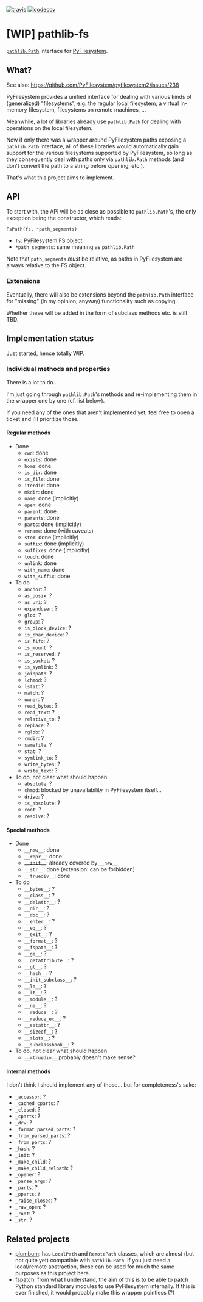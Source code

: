 [![travis](https://travis-ci.org/smheidrich/pathlib-fs.svg?branch=master)](https://travis-ci.org/smheidrich/pathlib-fs)
[![codecov](https://codecov.io/gh/smheidrich/pathlib-fs/branch/master/graph/badge.svg)](https://codecov.io/gh/smheidrich/pathlib-fs)

# [WIP] pathlib-fs

[``pathlib.Path``](https://docs.python.org/3/library/pathlib.html) interface
for [PyFilesystem](https://www.pyfilesystem.org/).

## What?

See also: https://github.com/PyFilesystem/pyfilesystem2/issues/238

PyFilesystem provides a unified interface for dealing with various kinds of
(generalized) "filesystems", e.g. the regular local filesystem, a virtual
in-memory filesystem, filesystems on remote machines, ...

Meanwhile, a lot of libraries already use ``pathlib.Path`` for dealing with
operations on the local filesystem.

Now if only there was a wrapper around PyFilesystem paths exposing a
``pathlib.Path`` interface, all of these libraries would automatically gain
support for the various filesystems supported by PyFilesystem, so long as they
consequently deal with paths only via ``pathlib.Path`` methods (and don't
convert the path to a string before opening, etc.).

That's what this project aims to implement.

## API

To start with, the API will be as close as possible to ``pathlib.Path``'s, the
only exception being the constructor, which reads:

```python
FsPath(fs, *path_segments)
```

- ``fs``: PyFilesystem FS object
- ``*path_segments``: same meaning as ``pathlib.Path``

Note that ``path_segments`` *must* be relative, as paths in PyFilesystem are
always relative to the FS object.

### Extensions

Eventually, there will also be extensions beyond the ``pathlib.Path`` interface
for "missing" (in my opinion, anyway) functionality such as copying.

Whether these will be added in the form of subclass methods etc. is still TBD.

## Implementation status

Just started, hence totally WIP.

### Individual methods and properties

There is a lot to do...

I'm just going through ``pathlib.Path``'s methods and re-implementing them in
the wrapper one by one (cf. list below).

If you need any of the ones that aren't implemented yet, feel free to open a
ticket and I'll prioritize those.

#### Regular methods

- Done
    - ``cwd``: done
    - ``exists``: done
    - ``home``: done
    - ``is_dir``: done
    - ``is_file``: done
    - ``iterdir``: done
    - ``mkdir``: done
    - ``name``: done (implicitly)
    - ``open``: done
    - ``parent``: done
    - ``parents``: done
    - ``parts``: done (implicitly)
    - ``rename``: done (with caveats)
    - ``stem``: done (implicitly)
    - ``suffix``: done (implicitly)
    - ``suffixes``: done (implicitly)
    - ``touch``: done
    - ``unlink``: done
    - ``with_name``: done
    - ``with_suffix``: done
- To do
    - ``anchor``: ?
    - ``as_posix``: ?
    - ``as_uri``: ?
    - ``expanduser``: ?
    - ``glob``: ?
    - ``group``: ?
    - ``is_block_device``: ?
    - ``is_char_device``: ?
    - ``is_fifo``: ?
    - ``is_mount``: ?
    - ``is_reserved``: ?
    - ``is_socket``: ?
    - ``is_symlink``: ?
    - ``joinpath``: ?
    - ``lchmod``: ?
    - ``lstat``: ?
    - ``match``: ?
    - ``owner``: ?
    - ``read_bytes``: ?
    - ``read_text``: ?
    - ``relative_to``: ?
    - ``replace``: ?
    - ``rglob``: ?
    - ``rmdir``: ?
    - ``samefile``: ?
    - ``stat``: ?
    - ``symlink_to``: ?
    - ``write_bytes``: ?
    - ``write_text``: ?
- To do, not clear what should happen
    - ``absolute``: ?
    - ``chmod``: blocked by unavailability in PyFilesystem itself...
    - ``drive``: ?
    - ``is_absolute``: ?
    - ``root``: ?
    - ``resolve``: ?

#### Special methods

- Done
    - ``__new__``: done
    - ``__repr__``: done
    - ~~``__init__``~~: already covered by ``__new__``
    - ``__str__``: done (extension: can be forbidden)
    - ``__truediv__``: done
- To do
    - ``__bytes__``: ?
    - ``__class__``: ?
    - ``__delattr__``: ?
    - ``__dir__``: ?
    - ``__doc__``: ?
    - ``__enter__``: ?
    - ``__eq__``: ?
    - ``__exit__``: ?
    - ``__format__``: ?
    - ``__fspath__``: ?
    - ``__ge__``: ?
    - ``__getattribute__``: ?
    - ``__gt__``: ?
    - ``__hash__``: ?
    - ``__init_subclass__``: ?
    - ``__le__``: ?
    - ``__lt__``: ?
    - ``__module__``: ?
    - ``__ne__``: ?
    - ``__reduce__``: ?
    - ``__reduce_ex__``: ?
    - ``__setattr__``: ?
    - ``__sizeof__``: ?
    - ``__slots__``: ?
    - ``__subclasshook__``: ?
- To do, not clear what should happen
    - ~~``__rtruediv__``~~ probably doesn't make sense?

#### Internal methods

I don't think I should implement any of those... but for completeness's sake:

- ``_accessor``: ?
- ``_cached_cparts``: ?
- ``_closed``: ?
- ``_cparts``: ?
- ``_drv``: ?
- ``_format_parsed_parts``: ?
- ``_from_parsed_parts``: ?
- ``_from_parts``: ?
- ``_hash``: ?
- ``_init``: ?
- ``_make_child``: ?
- ``_make_child_relpath``: ?
- ``_opener``: ?
- ``_parse_args``: ?
- ``_parts``: ?
- ``_pparts``: ?
- ``_raise_closed``: ?
- ``_raw_open``: ?
- ``_root``: ?
- ``_str``: ?


## Related projects

- [plumbum](https://plumbum.readthedocs.io/): has ``LocalPath`` and
  ``RemotePath`` classes, which are almost (but not quite yet) compatible with
  ``pathlib.Path``. If you just need a local/remote abstraction, these can be
  used for much the same purposes as this project here.
- [fspatch](https://github.com/PyFilesystem/fspatch): from what I understand,
  the aim of this is to be able to patch Python standard library modules to use
  PyFilesystem internally. If this is ever finished, it would probably make
  this wrapper pointless (?)

